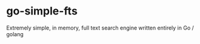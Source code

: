 go-simple-fts
=============

Extremely simple, in memory, full text search engine written entirely in Go / golang
